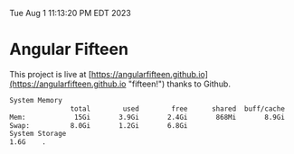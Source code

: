 Tue Aug  1 11:13:20 PM EDT 2023

# Angular Fifteen


This project is live at [https://angularfifteen.github.io](https://angularfifteen.github.io "fifteen!") thanks to Github.

```bash
System Memory
               total        used        free      shared  buff/cache   available
Mem:            15Gi       3.9Gi       2.4Gi       868Mi       8.9Gi        10Gi
Swap:          8.0Gi       1.2Gi       6.8Gi
System Storage
1.6G	.
```
